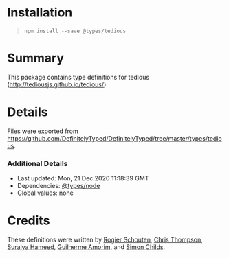 # Installation
> `npm install --save @types/tedious`

# Summary
This package contains type definitions for tedious (http://tediousjs.github.io/tedious/).

# Details
Files were exported from https://github.com/DefinitelyTyped/DefinitelyTyped/tree/master/types/tedious.

### Additional Details
 * Last updated: Mon, 21 Dec 2020 11:18:39 GMT
 * Dependencies: [@types/node](https://npmjs.com/package/@types/node)
 * Global values: none

# Credits
These definitions were written by [Rogier Schouten](https://github.com/rogierschouten), [Chris Thompson](https://github.com/cjthompson), [Suraiya Hameed](https://github.com/v-suhame), [Guilherme Amorim](https://github.com/guiampm), and [Simon Childs](https://github.com/csharpsi).
